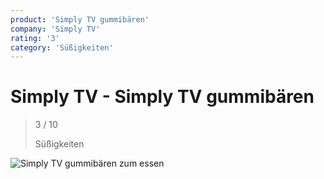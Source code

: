```yaml
---
product: 'Simply TV gummibären'
company: 'Simply TV'
rating: '3'
category: 'Süßigkeiten'
---
```


# Simply TV - Simply TV gummibären
>
> 3 / 10
>
> Süßigkeiten

![Simply TV gummibären](./assets/simply-tv-simply-tv-gummibären-aa3b76c9-2abd-40ab-8205-5cb5716a7736.jpg)
zum essen
